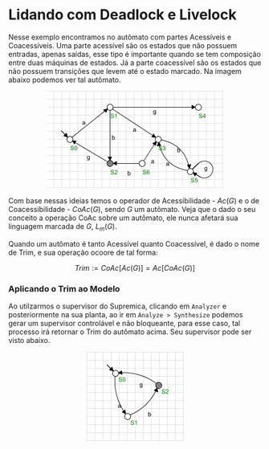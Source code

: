 # Lidando com Deadlock e Livelock

Nesse exemplo encontramos no autômato com partes Acessíveis e Coacessíveis. Uma parte acessível são os estados que não possuem entradas, apenas saídas, esse tipo é importante quando se tem composição entre duas máquinas de estados. Já a parte coacessível são os estados que não possuem transições que levem até o estado marcado. Na imagem abaixo podemos ver tal autômato.


<p align="center">
  <img src="./../../imagens/automato_deadlock.png" alt="deadlock_e_livelock"/>
</p>


Com base nessas ideias temos o operador de Acessibilidade - $Ac(G)$ e o de Coacessibilidade - $CoAc(G)$, sendo $G$ um autômato. Veja que o dado o seu conceito a operação CoAc sobre um autômato, ele nunca afetará sua linguagem marcada de $G$, $L_m(G)$.

Quando um autômato é tanto Acessível quanto Coacessível, é dado o nome de Trim, e sua operação ocoore de tal forma: 

$$
Trim := CoAc[Ac(G)] = Ac[CoAc(G)]
$$


### Aplicando o Trim ao Modelo

Ao utilzarmos o supervisor do Supremica, clicando em `Analyzer` e posteriormente na sua planta, ao ir em `Analyze > Synthesize` podemos gerar um supervisor controlável e não bloqueante, para esse caso, tal processo irá retornar o Trim do autômato acima. Seu supervisor pode ser visto abaixo.

<p align="center">
  <img src="./../../imagens/supervisor_deadlock.png" alt="supervisor_no_deadlock"/>
</p>